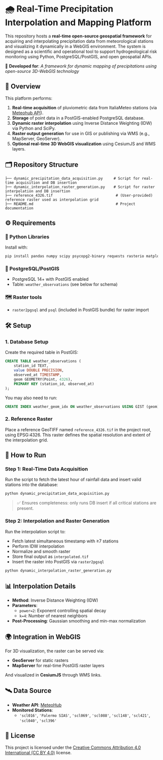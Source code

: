 # 🌧️ Real-Time Precipitation Interpolation and Mapping Platform

This repository hosts a **real-time open-source geospatial framework** for acquiring and interpolating precipitation data from meteorological stations and visualizing it dynamically in a WebGIS environment. The system is designed as a scientific and operational tool to support hydrogeological risk monitoring using Python, PostgreSQL/PostGIS, and open geospatial APIs.

🔬 **Developed for**: *A framework for dynamic mapping of precipitations using open-source 3D-WebGIS technology*

## 📌 Overview

This platform performs:
1. **Real-time acquisition** of pluviometric data from ItaliaMeteo stations (via [Meteohub API](https://meteohub.mistralportal.it/)).
2. **Storage** of point data in a PostGIS-enabled PostgreSQL database.
3. **Dynamic raster interpolation** using Inverse Distance Weighting (IDW) via Python and SciPy.
4. **Raster output generation** for use in GIS or publishing via WMS (e.g., MapServer, GeoServer).
5. **Optional real-time 3D WebGIS visualization** using CesiumJS and WMS layers.

## 🗂 Repository Structure

```
├── dynamic_precipitation_data_acquisition.py     # Script for real-time acquisition and DB insertion
├── dynamic_interpolation_raster_generation.py    # Script for raster interpolation and DB insertion
├── reference_4326.tif                             # (User-provided) reference raster used as interpolation grid
├── README.md                                      # Project documentation
```

## ⚙️ Requirements

### 🐍 Python Libraries

Install with:
```bash
pip install pandas numpy scipy psycopg2-binary requests rasterio matplotlib scikit-learn
```

### 🐘 PostgreSQL/PostGIS
- PostgreSQL 14+ with PostGIS enabled
- Table: `weather_observations` (see below for schema)

### 🗺️ Raster tools
- `raster2pgsql` and `psql` (included in PostGIS bundle) for raster import

## 🛠️ Setup

### 1. Database Setup

Create the required table in PostGIS:
```sql
CREATE TABLE weather_observations (
    station_id TEXT,
    value DOUBLE PRECISION,
    observed_at TIMESTAMP,
    geom GEOMETRY(Point, 4326),
    PRIMARY KEY (station_id, observed_at)
);
```

You may also need to run:
```sql
CREATE INDEX weather_geom_idx ON weather_observations USING GIST (geom);
```

### 2. Reference Raster

Place a reference GeoTIFF named `reference_4326.tif` in the project root, using EPSG:4326. This raster defines the spatial resolution and extent of the interpolation grid.

## 🚀 How to Run

### Step 1: Real-Time Data Acquisition

Run the script to fetch the latest hour of rainfall data and insert valid stations into the database:
```bash
python dynamic_precipitation_data_acquisition.py
```

> ✅ Ensures completeness: only runs DB insert if all critical stations are present.

### Step 2: Interpolation and Raster Generation

Run the interpolation script to:
- Fetch latest simultaneous timestamp with ≥7 stations
- Perform IDW interpolation
- Normalize and smooth raster
- Store final output as `interpolated.tif`
- Insert the raster into PostGIS via `raster2pgsql`

```bash
python dynamic_interpolation_raster_generation.py
```

## 📊 Interpolation Details

- **Method**: Inverse Distance Weighting (IDW)
- **Parameters**:
  - `power=2`: Exponent controlling spatial decay
  - `k=4`: Number of nearest neighbors
- **Post-Processing**: Gaussian smoothing and min-max normalization

## 🌍 Integration in WebGIS

For 3D visualization, the raster can be served via:

- **GeoServer** for static rasters
- **MapServer** for real-time PostGIS raster layers

And visualized in **CesiumJS** through WMS links.

## 🛰️ Data Source

- **Weather API**: [MeteoHub](https://meteohub.mistralportal.it/api/observations)
- **Monitored Stations**: 
  - `'scl016'`, `'Palermo SIAS'`, `'scl069'`, `'scl088'`, `'scl148'`, `'scl421'`, `'scl040'`, `'scl396'`



## 📝 License

This project is licensed under the [Creative Commons Attribution 4.0 International (CC BY 4.0)](https://creativecommons.org/licenses/by/4.0/) license.
